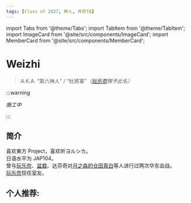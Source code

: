 ```yaml
---
tags: [Class of 2027, 神人, 传奇TA]
---
```


import Tabs from '@theme/Tabs';
import TabItem from '@theme/TabItem';
import ImageCard from '@site/src/components/ImageCard';
import MemberCard from '@site/src/components/MemberCard';

# Weizhi

> A.K.A. “第六神人” / “杜將軍”_（[玩乐奈](0018-玩乐奈.md)赐予此名）_

<MemberCard
    name="Weizhi"
    subtitle="词条主角"
    avatar="/img/avatar/weizhi.jpg"
    link="https://bgm.tv/user/wdu"
/>

:::warning

_施工中_

:::

## 简介

喜欢東方 Project，喜欢听ヨルシカ。\
日语水平为 JAP104。\
曾与[玩乐奈](0018-玩乐奈.md)、[盆栽](9999-绿色盆栽.md)、达芬奇对[月之森的仓田真白](0027-月之森的仓田真白本人.md)等人进行过两次华东会战。\
[玩乐奈](0018-玩乐奈.md)现任室友。

## 个人推荐:

<Tabs>
  <TabItem value="anime-1" label="CLANNAD">
    <ImageCard
      image="https://lain.bgm.tv/r/400/pic/cover/l/67/d1/876_dCfrd.jpg"
      title="CLANNAD 〜AFTER STORY〜"
      link="https://bangumi.tv/subject/876"
      maxWidth="360px"
    />
  </TabItem>

  <TabItem value="anime-2" label="Angel Beats!">
    <ImageCard
      image="https://lain.bgm.tv/r/400/pic/cover/l/ff/14/1851_ZFEg7.jpg"
      title="Angel Beats!"
      link="https://bangumi.tv/subject/1851"
      maxWidth="360px"
    />
  </TabItem>

  <TabItem value="anime-3" label="Bocchi the Rock!">
    <ImageCard
      image="https://lain.bgm.tv/r/400/pic/cover/l/e2/e7/328609_2EHLJ.jpg"
      title="ぼっち・ざ・ろっく！"
      link="https://bangumi.tv/subject/328609"
      maxWidth="360px"
    />
  </TabItem>
</Tabs>
